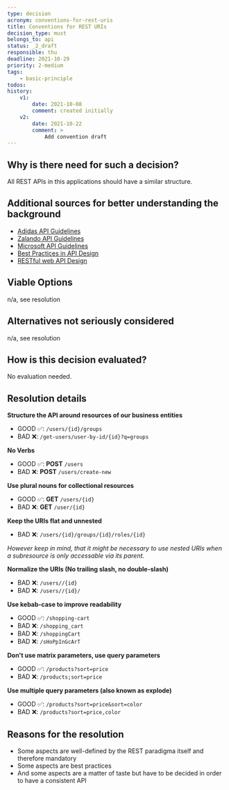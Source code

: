```yaml
---
type: decision
acronym: conventions-for-rest-uris
title: Conventions for REST URIs
decision_type: must
belongs_to: api
status: _2_draft
responsible: thu
deadline: 2021-10-29
priority: 2-medium
tags:
    - basic-principle
todos:
history:
    v1:
        date: 2021-10-08
        comment: created initially
    v2:
        date: 2021-10-22
        comment: >
            Add convention draft
---
```


## Why is there need for such a decision?

All REST APIs in this applications should have a similar structure.

## Additional sources for better understanding the background

- [Adidas API Guidelines](https://adidas.gitbook.io/api-guidelines/rest-api-guidelines)
- [Zalando API Guidelines](https://opensource.zalando.com/restful-api-guidelines/)
- [Microsoft API Guidelines](https://github.com/microsoft/api-guidelines/blob/vNext/Guidelines.md)
- [Best Practices in API Design](https://swagger.io/resources/articles/best-practices-in-api-design/)
- [RESTful web API Design](https://docs.microsoft.com/en-us/azure/architecture/best-practices/api-design)

## Viable Options

n/a, see resolution

## Alternatives not seriously considered

n/a, see resolution

## How is this decision evaluated?

No evaluation needed.

## Resolution details

**Structure the API around resources of our business entities**

- GOOD ✅: `/users/{id}/groups`
- BAD ❌: `/get-users/user-by-id/{id}?q=groups`

**No Verbs**

- GOOD ✅: **POST** `/users`
- BAD ❌: **POST** `/users/create-new`

**Use plural nouns for collectional resources**

- GOOD ✅: **GET** `/users/{id}`
- BAD ❌: **GET** `/user/{id}`

**Keep the URIs flat and unnested**

- BAD ❌: `/users/{id}/groups/{id}/roles/{id}`

*However keep in mind, that it might be necessary to use nested URIs when a subresource is only accessable via its parent.*

**Normalize the URIs (No trailing slash, no double-slash)**

- BAD ❌: `/users//{id}`
- BAD ❌: `/users//{id}/`

**Use kebab-case to improve readability**

- GOOD ✅: `/shopping-cart`
- BAD ❌: `/shopping_cart`
- BAD ❌: `/shoppingCart`
- BAD ❌: `/sHoPpInGcArT`

**Don't use matrix parameters, use query parameters**

- GOOD ✅: `/products?sort=price`
- BAD ❌: `/products;sort=price`

**Use multiple query parameters (also known as explode)**

- GOOD ✅: `/products?sort=price&sort=color`
- BAD ❌: `/products?sort=price,color`

## Reasons for the resolution

- Some aspects are well-defined by the REST paradigma itself and therefore mandatory
- Some aspects are best practices 
- And some aspects are a matter of taste but have to be decided in order to have a consistent API